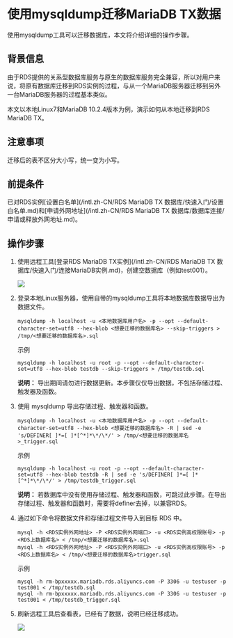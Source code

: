 # 使用mysqldump迁移MariaDB TX数据

使用mysqldump工具可以迁移数据库，本文将介绍详细的操作步骤。

## 背景信息

由于RDS提供的关系型数据库服务与原生的数据库服务完全兼容，所以对用户来说，将原有数据库迁移到RDS实例的过程，与从一个MariaDB服务器迁移到另外一台MariaDB服务器的过程基本类似。

本文以本地Linux7和MariaDB 10.2.4版本为例，演示如何从本地迁移到RDS MariaDB TX。

## 注意事项

迁移后的表不区分大小写，统一变为小写。

## 前提条件

已对RDS实例[设置白名单](/intl.zh-CN/RDS MariaDB TX 数据库/快速入门/设置白名单.md)和[申请外网地址](/intl.zh-CN/RDS MariaDB TX 数据库/数据库连接/申请或释放外网地址.md)。

## 操作步骤

1.  使用远程工具[登录RDS MariaDB TX实例](/intl.zh-CN/RDS MariaDB TX 数据库/快速入门/连接MariaDB实例.md)，创建空数据库（例如test001）。

    ![](https://static-aliyun-doc.oss-accelerate.aliyuncs.com/assets/img/zh-CN/0803377951/p40891.png)

2.  登录本地Linux服务器，使用自带的mysqldump工具将本地数据库数据导出为数据文件。

    ```
    mysqldump -h localhost -u <本地数据库用户名> -p --opt --default-character-set=utf8 --hex-blob <想要迁移的数据库名> --skip-triggers > /tmp/<想要迁移的数据库名>.sql
    ```

    示例

    ```
    mysqldump -h localhost -u root -p --opt --default-character-set=utf8 --hex-blob testdb --skip-triggers > /tmp/testdb.sql
    ```

    **说明：** 导出期间请勿进行数据更新。本步骤仅仅导出数据，不包括存储过程、触发器及函数。

3.  使用 mysqldump 导出存储过程、触发器和函数。

    ```
    mysqldump -h localhost -u <本地数据库用户名> -p --opt --default-character-set=utf8 --hex-blob <想要迁移的数据库名> -R | sed -e 's/DEFINER[ ]*=[ ]*[^*]*\*/\*/' > /tmp/<想要迁移的数据库名>_trigger.sql
    ```

    示例

    ```
    mysqldump -h localhost -u root -p --opt --default-character-set=utf8 --hex-blob testdb -R | sed -e 's/DEFINER[ ]*=[ ]*[^*]*\*/\*/' > /tmp/testdb_trigger.sql
    ```

    **说明：** 若数据库中没有使用存储过程、触发器和函数，可跳过此步骤。在导出存储过程、触发器和函数时，需要将definer去掉，以兼容RDS。

4.  通过如下命令将数据文件和存储过程文件导入到目标 RDS 中。

    ```
    mysql -h <RDS实例外网地址> -P <RDS实例外网端口> -u <RDS实例高权限账号> -p <RDS上数据库名> < /tmp/<想要迁移的数据库名>.sql
    mysql -h <RDS实例外网地址> -P <RDS实例外网端口> -u <RDS实例高权限账号> -p <RDS上数据库名> < /tmp/<想要迁移的数据库名>trigger.sql
    ```

    示例

    ```
    mysql -h rm-bpxxxxx.mariadb.rds.aliyuncs.com -P 3306 -u testuser -p test001 < /tmp/testdb.sql
    mysql -h rm-bpxxxxx.mariadb.rds.aliyuncs.com -P 3306 -u testuser -p test001 < /tmp/testdb_trigger.sql
    ```

5.  刷新远程工具后查看表，已经有了数据，说明已经迁移成功。

    ![](https://static-aliyun-doc.oss-accelerate.aliyuncs.com/assets/img/zh-CN/1803377951/p40892.png)


